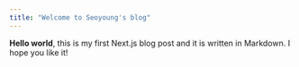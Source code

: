 ```yaml
---
title: "Welcome to Seoyoung's blog"
---
```


**Hello world**, this is my first Next.js blog post and it is written in Markdown.
I hope you like it!
